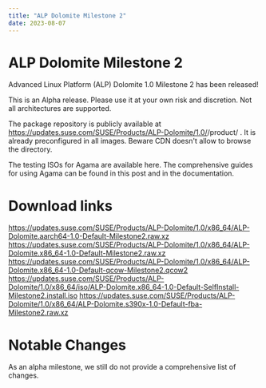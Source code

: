 ```yaml
---
title: "ALP Dolomite Milestone 2"
date: 2023-08-07
---
```

# ALP Dolomite Milestone 2

Advanced Linux Platform (ALP) Dolomite 1.0 Milestone 2 has been released!

This is an Alpha release. Please use it at your own risk and discretion. Not all architectures are supported.

The package repository is publicly available at https://updates.suse.com/SUSE/Products/ALP-Dolomite/1.0/<basearch>/product/ . It is already preconfigured in all images. Beware CDN doesn't allow to browse the directory.

The testing ISOs for Agama are available here. The comprehensive guides for using Agama can be found in this post and in the documentation.

# Download links

https://updates.suse.com/SUSE/Products/ALP-Dolomite/1.0/x86_64/ALP-Dolomite.aarch64-1.0-Default-Milestone2.raw.xz
https://updates.suse.com/SUSE/Products/ALP-Dolomite/1.0/x86_64/ALP-Dolomite.x86_64-1.0-Default-Milestone2.raw.xz
https://updates.suse.com/SUSE/Products/ALP-Dolomite/1.0/x86_64/ALP-Dolomite.x86_64-1.0-Default-qcow-Milestone2.qcow2
https://updates.suse.com/SUSE/Products/ALP-Dolomite/1.0/x86_64/iso/ALP-Dolomite.x86_64-1.0-Default-SelfInstall-Milestone2.install.iso
https://updates.suse.com/SUSE/Products/ALP-Dolomite/1.0/x86_64/ALP-Dolomite.s390x-1.0-Default-fba-Milestone2.raw.xz


# Notable Changes

As an alpha milestone, we still do not provide a comprehensive list of changes.
